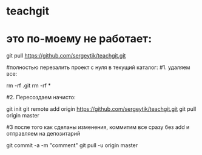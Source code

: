# teachgit

# это по-моему не работает:

git pull https://github.com/sergeytik/teachgit.git

#полностью перезалить проект с нуля в текущий каталог:
#1. удаляем все:

rm -rf .git
rm -rf *

#2. Пересоздаем начисто:

git init
git remote add origin https://github.com/sergeytik/teachgit.git
git pull origin master

#3 после того как сделаны изменения, коммитим все сразу без add и отправляем на депозитарий

git commit -a -m "comment"
git pull -u origin master
